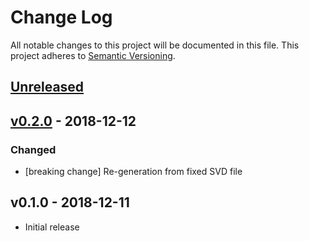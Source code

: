 # Change Log

All notable changes to this project will be documented in this file.
This project adheres to [Semantic Versioning](http://semver.org/).

## [Unreleased]

## [v0.2.0] - 2018-12-12

### Changed

- [breaking change] Re-generation from fixed SVD file

## v0.1.0 - 2018-12-11

- Initial release

[Unreleased]: https://github.com/Tmplt/lpc43xx/compare/v0.2.0...HEAD
[v0.2.0]: https://github.com/Tmplt/lpc43xx/compare/v0.1.0...v0.2.0
